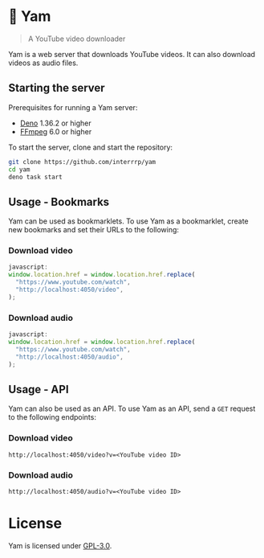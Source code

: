 # 🥔 Yam

> A YouTube video downloader

Yam is a web server that downloads YouTube videos. It can also download videos
as audio files.

## Starting the server

Prerequisites for running a Yam server:

- [Deno](https://deno.land/) 1.36.2 or higher
- [FFmpeg](https://ffmpeg.org/) 6.0 or higher

To start the server, clone and start the repository:

```sh
git clone https://github.com/interrrp/yam
cd yam
deno task start
```

## Usage - Bookmarks

Yam can be used as bookmarklets. To use Yam as a bookmarklet, create new
bookmarks and set their URLs to the following:

### Download video

```js
javascript:
window.location.href = window.location.href.replace(
  "https://www.youtube.com/watch",
  "http://localhost:4050/video",
);
```

### Download audio

```js
javascript:
window.location.href = window.location.href.replace(
  "https://www.youtube.com/watch",
  "http://localhost:4050/audio",
);
```

## Usage - API

Yam can also be used as an API. To use Yam as an API, send a `GET` request to
the following endpoints:

### Download video

```
http://localhost:4050/video?v=<YouTube video ID>
```

### Download audio

```
http://localhost:4050/audio?v=<YouTube video ID>
```

# License

Yam is licensed under [GPL-3.0](./LICENSE).
